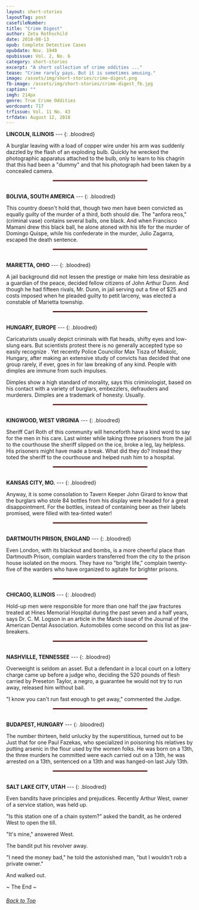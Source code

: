 ```yaml
---
layout: short-stories
layoutTag: post
casefileNumber:  
title: "Crime Digest"
author: Zeta Rothschild 
date: 2018-08-13
opub: Complete Detective Cases
opubdate: Nov. 1940
opubissue: Vol. 2, No. 6 
category: short-stories
excerpt: "A short collection of crime oddities ..."
tease: "Crime rarely pays. But it is sometimes amusing."
image: /assets/img/short-stories/crime-digest.png
fb-image: /assets/img/short-stories/crime-digest_fb.jpg
caption: ""
imgh: 214px
genre: True Crime Oddities 
wordcount: 717 
trfissue: Vol. 11 No. 43
trfdate: August 12, 2018
---
```


**LINCOLN, ILLINOIS** ---
{: .bloodred}

A burglar leaving with a load of copper wire under his arm was suddenly dazzled by the flash of an exploding bulb. Quickly he wrecked the photographic apparatus attached to the bulb, only to learn to his chagrin that this had been a "dummy" and that his photograph had been taken by a concealed camera.

<hr style="width:50%;margin:1rem auto 2rem;border:1px solid #8b0000;">

**BOLIVIA, SOUTH AMERICA** ---
{: .bloodred}

This country doesn't hold that, though two men have been convicted as equally guilty of the murder of a third, both should die. The "anfora reos," (criminal vase) contains several balls, one black. And when Francisco Mamani drew this black ball, he alone atoned with his life for the murder of Domingo Quispe, while his confederate in the murder, Julio Zagarra, escaped the death sentence.

<hr style="width:50%;margin:1rem auto 2rem;border:1px solid #8b0000;">

**MARIETTA, OHIO** ---
{: .bloodred}

A jail background did not lessen the prestige or make him less desirable as a guardian of the peace, decided fellow citizens of John Arthur Dunn. And though he had fifteen rivals, Mr. Dunn, in jail serving out a fine of $25 and costs imposed when he pleaded guilty to petit larceny, was elected a constable of Marietta township.

<hr style="width:50%;margin:1rem auto 2rem;border:1px solid #8b0000;">

**HUNGARY, EUROPE** ---
{: .bloodred}  

Caricaturists usually depict criminals with flat heads, shifty eyes and low-slung ears. But scientists protest there is no generally accepted type so easily recognize . Yet recently Police Councillor Max Tisza of Miskolc, Hungary, after making an extensive study of convicts has decided that one group rarely, if ever, goes in for law breaking of any kind. People with dimples are immune from such impulses. 

Dimples show a high standard of morality, says this criminologist, based on his contact with a variety of burglars, embezzlers, defrauders and murderers. Dimples are a trademark of honesty. Usually.

<hr style="width:50%;margin:1rem auto 2rem;border:1px solid #8b0000;">

**KINGWOOD, WEST VIRGINIA** ---
{: .bloodred}  

Sheriff Carl Roth of this community will henceforth have a kind word to say for the men in his care. Last winter while taking three prisoners from the jail to the courthouse the sheriff slipped on the ice, broke a leg, lay helpless. His prisoners might have made a break. What did they do? Instead they toted the sheriff to the courthouse and helped rush him to a hospital.

<hr style="width:50%;margin:1rem auto 2rem;border:1px solid #8b0000;">

**KANSAS CITY, MO.** ---
{: .bloodred}  

Anyway, it is some consolation to Tavern Keeper John Girard to know that the burglars who stole 84 bottles from his display were headed for a great disappointment. For the bottles, instead of containing beer as their labels promised, were filled with tea-tinted water!

<hr style="width:50%;margin:1rem auto 2rem;border:1px solid #8b0000;">

**DARTMOUTH PRISON, ENGLAND** ---
{: .bloodred}

Even London, with its blackout and bombs, is a more cheerful place than Dartmouth Prison, complain warders transferred from the city to the prison house isolated on the moors. They have no "bright life," complain twenty-five of the warders who have organized to agitate for brighter prisons.

<hr style="width:50%;margin:1rem auto 2rem;border:1px solid #8b0000;">

**CHICAGO, ILLINOIS** ---
{: .bloodred}  

Hold-up men were responsible for more than one half the jaw fractures treated at Hines Memorial Hospital during the past seven and a half years, says Dr. C. M. Logson in an article in the March issue of the Journal of the American Dental Association. Automobiles come second on this list as jaw-breakers.

<hr style="width:50%;margin:1rem auto 2rem;border:1px solid #8b0000;">

**NASHVILLE, TENNESSEE** ---
{: .bloodred}  

Overweight is seldom an asset. But a defendant in a local court on a lottery charge came up before a judge who, deciding the 520 pounds of flesh carried by Preseton Taylor, a negro, a guarantee he would not try to run away, released him without bail.

"I know you can't run fast enough to get away," commented the Judge.

<hr style="width:50%;margin:1rem auto 2rem;border:1px solid #8b0000;">

**BUDAPEST, HUNGARY** ---
{: .bloodred}  

The number thirteen, held unlucky by the superstitious, turned out to be Just that for one Paul Fazekas, who specialized in poisoning his relatives by putting arsenic in the flour used by the women folks. He was born on a 13th, the three murders he committed were each carried out on a 13th, he was arrested on a 13th, sentenced on a 13th and was hanged-on last July 13th.

<hr style="width:50%;margin:1rem auto 2rem;border:1px solid #8b0000;">

**SALT LAKE CITY, UTAH** ---
{: .bloodred}  

Even bandits have principles and prejudices. Recently Arthur West, owner of a service station, was held up.

"Is this station one of a chain system?" asked the bandit, as he ordered West to open the till.

"It's mine," answered West.

The bandit put his revolver away.

"I need the money bad," he told the astonished man, "but I wouldn't rob a private owner."

And walked out.

<p id="theend">~ The End ~</p>
<h6 class="btt"><a href="#top">Back to Top</a></h6>
